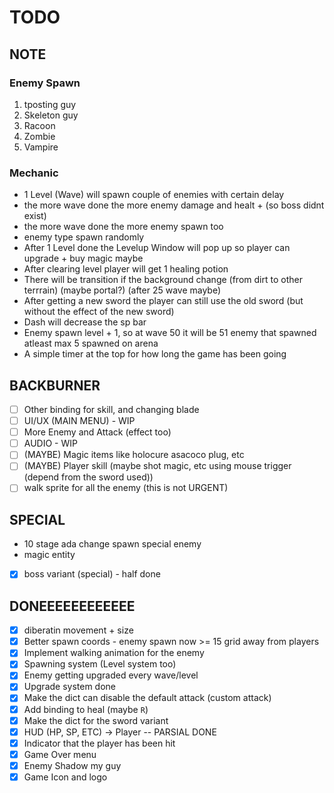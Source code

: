 # TODO
## NOTE

### Enemy Spawn
1. tposting guy
2. Skeleton guy
3. Racoon
4. Zombie
5. Vampire

### Mechanic
- 1 Level (Wave) will spawn couple of enemies with certain delay
- the more wave done the more enemy damage and healt + (so boss didnt exist)
- the more wave done the more enemy spawn too
- enemy type spawn randomly
- After 1 Level done the Levelup Window will pop up so player can upgrade + buy magic maybe
- After clearing level player will get 1 healing potion
- There will be transition if the background change (from dirt to other terrrain) (maybe portal?) (after 25 wave maybe)
- After getting a new sword the player can still use the old sword (but without the effect of the new sword)
- Dash will decrease the sp bar
- Enemy spawn level + 1, so at wave 50 it will be 51 enemy that spawned atleast max 5 spawned on arena
- A simple timer at the top for how long the game has been going

## BACKBURNER
- [ ] Other binding for skill, and changing blade
- [ ] UI/UX (MAIN MENU) - WIP
- [ ] More Enemy and Attack (effect too)
- [ ] AUDIO - WIP
- [ ] (MAYBE) Magic items like holocure asacoco plug, etc
- [ ] (MAYBE) Player skill (maybe shot magic, etc using mouse trigger (depend from the sword used))
- [ ]  walk sprite for all the enemy (this is not URGENT)

## SPECIAL
- 10 stage ada change spawn special enemy
- magic entity
- [x] boss variant (special) - half done


## DONEEEEEEEEEEEE
- [x] diberatin movement + size
- [x] Better spawn coords - enemy spawn now >= 15 grid away from players
- [x] Implement walking animation for the enemy
- [x] Spawning system (Level system too)
- [x] Enemy getting upgraded every wave/level
- [x] Upgrade system done
- [x] Make the dict can disable the default attack (custom attack)
- [x] Add binding to heal (maybe `R`)
- [x] Make the dict for the sword variant
- [x] HUD (HP, SP, ETC) -> Player -- PARSIAL DONE
- [x] Indicator that the player has been hit
- [x] Game Over menu
- [x] Enemy Shadow my guy
- [x] Game Icon and logo
